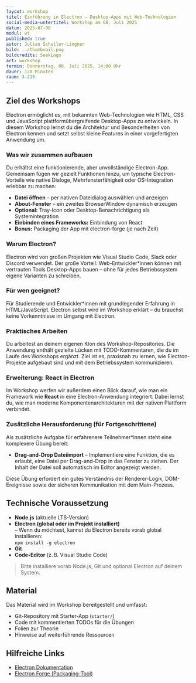 ```yaml
---
layout: workshop
titel: Einführung in Electron – Desktop-Apps mit Web-Technologien
social-media-untertitel: Workshop am 08. Juli 2025
datum: 2025-07-08
modul: wt
published: true
autor: Julian Schuller-Lingner
bild: ../thumbnail.png
bildcredits: SeekLogo
art: workshop
termin: Donnerstag, 08. Juli 2025, 14:00 Uhr
dauer: 120 Minuten
raum: 3.215
---
```


## Ziel des Workshops

Electron ermöglicht es, mit bekannten Web-Technologien wie HTML, CSS und JavaScript plattformübergreifende Desktop-Apps zu entwickeln. In diesem Workshop lernst du die Architektur und Besonderheiten von Electron kennen und setzt selbst kleine Features in einer vorgefertigten Anwendung um.

### Was wir zusammen aufbauen

Du erhältst eine funktionierende, aber unvollständige Electron-App. Gemeinsam fügen wir gezielt Funktionen hinzu, um typische Electron-Vorteile wie native Dialoge, Mehrfensterfähigkeit oder OS-Integration erlebbar zu machen:

* **Datei öffnen** – per nativen Dateidialog auswählen und anzeigen
* **About-Fenster** – ein zweites BrowserWindow dynamisch erzeugen
* **Optional:** Tray-Icon oder Desktop-Benachrichtigung als Systemintegration
* **Einbinden eines Frameworks:** Einbindung von React
* **Bonus:** Packaging der App mit electron-forge (je nach Zeit)

### Warum Electron?

Electron wird von großen Projekten wie Visual Studio Code, Slack oder Discord verwendet. Der große Vorteil: Web-Entwickler*innen können mit vertrauten Tools Desktop-Apps bauen – ohne für jedes Betriebssystem eigene Varianten zu schreiben.

### Für wen geeignet?

Für Studierende und Entwickler*innen mit grundlegender Erfahrung in HTML/JavaScript. Electron selbst wird im Workshop erklärt – du brauchst keine Vorkenntnisse im Umgang mit Electron.

### Praktisches Arbeiten

Du arbeitest an deinem eigenen Klon des Workshop-Repositories. Die Anwendung enthält gezielte Lücken mit TODO-Kommentaren, die du im Laufe des Workshops ergänzt. Ziel ist es, praxisnah zu lernen, wie Electron-Projekte aufgebaut sind und mit dem Betriebssystem kommunizieren.

### Erweiterung: React in Electron

Im Workshop werfen wir außerdem einen Blick darauf, wie man ein Framework wie **React** in eine Electron-Anwendung integriert. Dabei lernst du, wie man moderne Komponentenarchitekturen mit der nativen Plattform verbindet.

### Zusätzliche Herausforderung (für Fortgeschrittene)

Als zusätzliche Aufgabe für erfahrenere Teilnehmer*innen steht eine komplexere Übung bereit:

* **Drag-and-Drop Dateiimport**
  – Implementiere eine Funktion, die es erlaubt, eine Datei per Drag-and-Drop in das Fenster zu ziehen. Der Inhalt der Datei soll automatisch im Editor angezeigt werden.

Diese Übung erfordert ein gutes Verständnis der Renderer-Logik, DOM-Ereignisse sowie der sicheren Kommunikation mit dem Main-Prozess.

## Technische Voraussetzung

* **Node.js** (aktuelle LTS-Version)
* **Electron (global oder im Projekt installiert)**  
  – Wenn du möchtest, kannst du Electron bereits vorab global installieren:  
  `npm install -g electron`
* **Git**
* **Code-Editor** (z. B. Visual Studio Code)

> Bitte installiere vorab Node.js, Git und optional Electron auf deinem System.

## Material

Das Material wird im Workshop bereitgestellt und umfasst:

* Git-Repository mit Starter-App (`starter/`)
* Code mit kommentierten TODOs für die Übungen
* Folien zur Theorie
* Hinweise auf weiterführende Ressourcen

## Hilfreiche Links

* [Electron Dokumentation](https://www.electronjs.org/docs/latest/)
* [Electron Forge (Packaging-Tool)](https://www.electronforge.io/)
